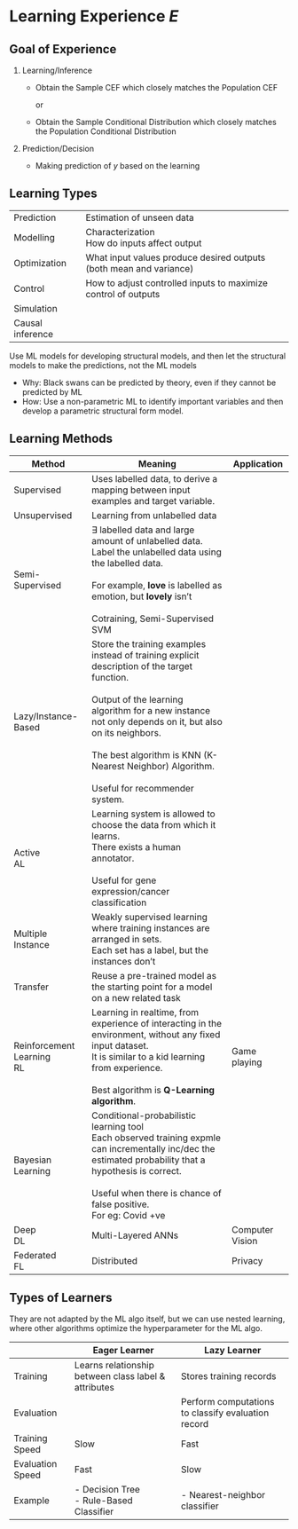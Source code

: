 # Learning Experience $E$

## Goal of Experience

1. Learning/Inference

   - Obtain the Sample CEF which closely matches the Population CEF

     or

   - Obtain the Sample Conditional Distribution which closely matches the Population Conditional Distribution

2. Prediction/Decision

   - Making prediction of $y$ based on the learning

## Learning Types

|                  |                                                              |
| ---------------- | ------------------------------------------------------------ |
| Prediction       | Estimation of unseen data                                    |
| Modelling        | Characterization<br />How do inputs affect output            |
| Optimization     | What input values produce desired outputs (both mean and variance) |
| Control          | How to adjust controlled inputs to maximize control of outputs |
| Simulation       |                                                              |
| Causal inference |                                                              |

Use ML models for developing structural models, and then let the structural models to make the predictions, not the ML models

- Why: Black swans can be predicted by theory, even if they cannot be predicted by ML
- How: Use a non-parametric ML to identify important variables and then develop a parametric structural form model.

## Learning Methods

| Method                         | Meaning                                                      | Application     |
| ------------------------------ | ------------------------------------------------------------ | --------------- |
| Supervised                     | Uses labelled data, to derive a mapping between input examples and target variable. |                 |
| Unsupervised                   | Learning from unlabelled data                                |                 |
| Semi-Supervised                | $\exists$ labelled data and large amount of unlabelled data.<br/>Label the unlabelled data using the labelled data.<br/><br/>For example, **love** is labelled as emotion, but **lovely** isn’t<br /><br />Cotraining, Semi-Supervised SVM |                 |
| Lazy/Instance-Based            | Store the training examples instead of training explicit description of the target function.<br/><br/>Output of the learning algorithm for a new instance not only depends on it, but also on its neighbors.<br/><br/>The best algorithm is KNN (K-Nearest Neighbor) Algorithm.<br/><br/>Useful for recommender system. |                 |
| Active<br />AL                 | Learning system is allowed to choose the data from which it learns.<br />There exists a human annotator.<br/><br/>Useful for gene expression/cancer classification |                 |
| Multiple Instance              | Weakly supervised learning where training instances are arranged in sets.<br/>Each set has a label, but the instances don’t |                 |
| Transfer                       | Reuse a pre-trained model as the starting point for a model on a new related task |                 |
| Reinforcement Learning<br />RL | Learning in realtime, from experience of interacting in the environment, without any fixed input dataset.<br />It is similar to a kid learning from experience.<br/><br/>Best algorithm is **Q-Learning algorithm**. | Game playing    |
| Bayesian Learning              | Conditional-probabilistic learning tool<br/>Each observed training expmle can incrementally inc/dec the estimated probability that a hypothesis is correct.<br/><br/>Useful when there is chance of false positive.<br/>For eg: Covid +ve |                 |
| Deep<br />DL                   | Multi-Layered ANNs                                           | Computer Vision |
| Federated<br />FL              | Distributed                                                  | Privacy         |

## Types of Learners

They are not adapted by the ML algo itself, but we can use nested learning, where other algorithms optimize the hyperparameter for the ML algo.

|                  | Eager Learner                                        | Lazy Learner                                       |
| ---------------- | ---------------------------------------------------- | -------------------------------------------------- |
| Training         | Learns relationship between class label & attributes | Stores training records                            |
| Evaluation       |                                                      | Perform computations to classify evaluation record |
| Training Speed   | Slow                                                 | Fast                                               |
| Evaluation Speed | Fast                                                 | Slow                                               |
| Example          | - Decision Tree<br />- Rule-Based Classifier         | - Nearest-neighbor classifier                      |
